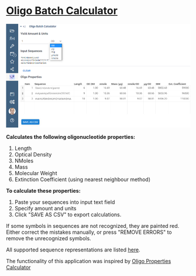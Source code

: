 # [Oligo Batch Calculator](https://public.datagrok.ai/apps/Oligobatchcalculator/)

![Oligo Batch Calculator](img/screen.jpg)

**Calculates the following oligonucleotide properties:**
1. Length
2. Optical Density
3. NMoles
4. Mass
5. Molecular Weight
6. Extinction Coefficient (using nearest neighbour method)

**To calculate these properties:**
1. Paste your sequences into input text field
2. Specify amount and units
3. Click "SAVE AS CSV" to export calculations.

If some symbols in sequences are not recognized, they are painted red. Either correct
the mistakes manually, or press "REMOVE ERRORS" to remove the unrecognized symbols.

All supported sequence representations are listed [here](https://github.com/datagrok-ai/public/tree/master/packages/SequenceTranslator#sequence-representations).

The functionality of this application was inspired by [Oligo Properties Calculator](https://www.biosyn.com/Oligo-Calculator.aspx)
